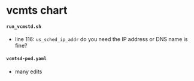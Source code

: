 # vcmts chart

#### `run_vcmstd.sh`
- line 116: `us_sched_ip_addr` do you need the IP address or DNS name is fine?


#### `vcmtsd-pod.yaml`
- many edits